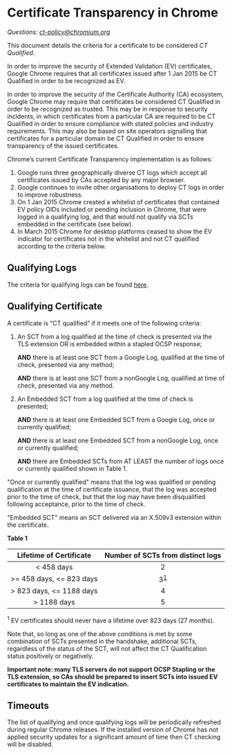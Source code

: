 # Certificate Transparency in Chrome
_Questions: [ct-policy@chromium.org](https://groups.google.com/a/chromium.org/forum/#!forum/ct-policy)_

This document details the criteria for a certificate to be considered
*CT Qualified*.

In order to improve the security of Extended Validation (EV) certificates,
Google Chrome requires that all certificates issued after 1 Jan 2015 be CT
Qualified in order to be recognized as EV.

In order to improve the security of the Certificate Authority (CA) ecosystem,
Google Chrome may require that certificates be considered CT Qualified in
order to be recognized as trusted. This may be in response to security
incidents, in which certificates from a particular CA are required to be CT
Qualified in order to ensure compliance with stated policies and industry
requirements. This may also be based on site operators signalling that
certificates for a particular domain be CT Qualified in order to ensure
transparency of the issued certificates.

Chrome’s current Certificate Transparency implementation is as follows:

  1. Google runs three geographically diverse CT logs which accept all
     certificates issued by CAs accepted by any major browser.
  1. Google continues to invite other organisations to deploy CT logs in order
     to improve robustness.
  1. On 1 Jan 2015 Chrome created a whitelist of certificates that contained
     EV policy OIDs included or pending inclusion in Chrome, that were logged
     in a qualifying log, and that would not qualify via SCTs embedded in the
     certificate (see below).
  1. In March 2015 Chrome for desktop platforms ceased to show the EV
     indicator for certificates not in the whitelist and not CT qualified
     according to the criteria below.

## Qualifying Logs

The criteria for qualifying logs can be found [here](log_policy.md).

## Qualifying Certificate

A certificate is “CT qualified” if it meets one of the following criteria:

  1. An SCT from a log qualified at the time of check is presented via the TLS
     extension OR is embedded within a stapled OCSP response;
 
     **AND** there is at least one SCT from a Google Log, qualified at the time
     of check, presented via any method;

     **AND** there is at least one SCT from a non­Google Log, qualified at time
     of check, presented via any method.
  1. An Embedded SCT from a log qualified at the time of check is presented;

     **AND** there is at least one Embedded SCT from a Google Log, once or
     currently qualified;

     **AND** there is at least one Embedded SCT from a non­Google Log, once or
     currently qualified;

     **AND** there are Embedded SCTs from AT LEAST the number of logs once or
     currently qualified shown in Table 1.

"Once or currently qualified" means that the log was qualified or pending
qualification at the time of certificate issuance, that the log was accepted
prior to the time of check, but that the log may have been disqualified
following acceptance, prior to the time of check.

"Embedded SCT" means an SCT delivered via an X.509v3 extension within the
certificate.

**Table 1**

| Lifetime of Certificate | Number of SCTs from distinct logs |
|:---:|:---:|
| < 458 days | 2 |
| >= 458 days, <= 823 days | 3<sup>[1](#footnote1)</sup> |
| > 823 days, <= 1188 days | 4 |
| > 1188 days | 5 |

<a name="footnote1"><sup>1</sup></a> EV certificates should never have a
lifetime over 823 days (27 months).

Note that, so long as one of the above conditions is met by some combination
of SCTs presented in the handshake, additional SCTs, regardless of the status
of the SCT, will not affect the CT Qualification status positively or
negatively.

**Important note: many TLS servers do not support OCSP Stapling or the TLS
extension, so CAs should be prepared to insert SCTs into issued EV
certificates to maintain the EV indication.**

## Timeouts

The list of qualifying and once qualifying logs will be periodically refreshed
during regular Chrome releases. If the installed version of Chrome has not
applied security updates for a significant amount of time then CT checking
will be disabled.
